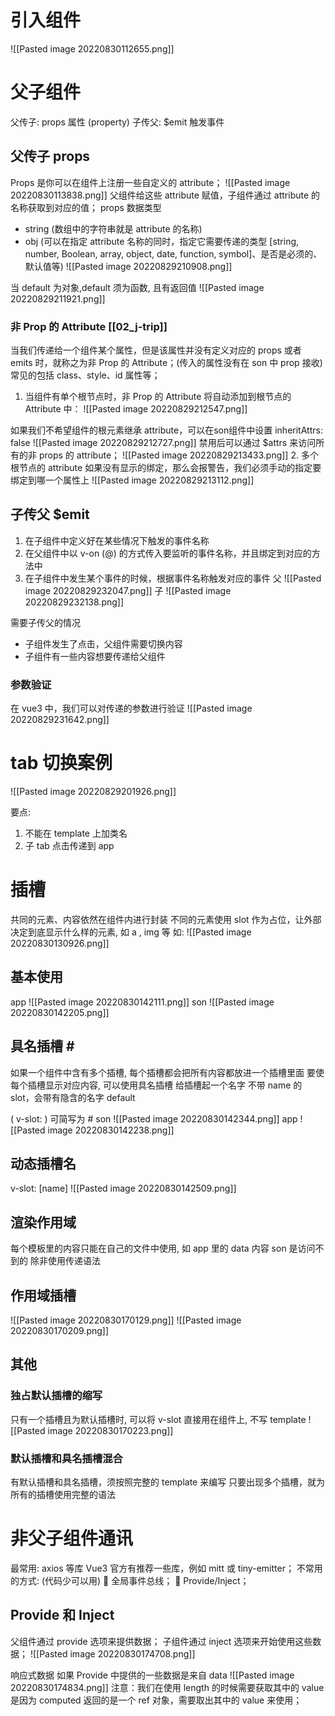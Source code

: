 # 引入组件
![[Pasted image 20220830112655.png]]

# 父子组件
父传子: props 属性 (property)
子传父: $emit 触发事件

## 父传子 props
Props 是你可以在组件上注册一些自定义的 attribute； ![[Pasted image 20220830113838.png]]
父组件给这些 attribute 赋值，子组件通过 attribute 的名称获取到对应的值；
props 数据类型
 - string (数组中的字符串就是 attribute 的名称)
 - obj (可以在指定 attribute 名称的同时，指定它需要传递的类型 [string, number, Boolean, array, object, date, function, symbol]、是否是必须的、默认值等)
![[Pasted image 20220829210908.png]]
  
当 default 为对象,default 须为函数, 且有返回值
![[Pasted image 20220829211921.png]]

### 非 Prop 的 Attribute  [[02_j-trip]]
当我们传递给一个组件某个属性，但是该属性并没有定义对应的 props 或者 emits 时，就称之为非 Prop 的 Attribute；(传入的属性没有在 son 中 prop 接收)
常见的包括 class、style、id 属性等；

1. 当组件有单个根节点时，非 Prop 的 Attribute 将自动添加到根节点的 Attribute 中：
![[Pasted image 20220829212547.png]]

如果我们不希望组件的根元素继承 attribute，可以在son组件中设置 inheritAttrs: false ![[Pasted image 20220829212727.png]]
禁用后可以通过 $attrs 来访问所有的非 props 的 attribute；
![[Pasted image 20220829213433.png]]
2. 多个根节点的 attribute 如果没有显示的绑定，那么会报警告，我们必须手动的指定要绑定到哪一个属性上
![[Pasted image 20220829213112.png]]


## 子传父 $emit
1. 在子组件中定义好在某些情况下触发的事件名称
2. 在父组件中以 v-on (@) 的方式传入要监听的事件名称，并且绑定到对应的方法中
3. 在子组件中发生某个事件的时候，根据事件名称触发对应的事件
父
![[Pasted image 20220829232047.png]]
子
![[Pasted image 20220829232138.png]]

需要子传父的情况
- 子组件发生了点击，父组件需要切换内容
- 子组件有一些内容想要传递给父组件

### 参数验证
在 vue3 中，我们可以对传递的参数进行验证
![[Pasted image 20220829231642.png]]

# tab 切换案例
![[Pasted image 20220829201926.png]]

要点: 
1. 不能在 template 上加类名
2. 子 tab 点击传递到 app

# 插槽
共同的元素、内容依然在组件内进行封装
不同的元素使用 slot 作为占位，让外部决定到底显示什么样的元素, 如 a , img 等
如:
![[Pasted image 20220830130926.png]] 
## 基本使用
app
![[Pasted image 20220830142111.png]]
son
![[Pasted image 20220830142205.png]]
## 具名插槽  \#
如果一个组件中含有多个插槽, 每个插槽都会把所有内容都放进一个插槽里面
要使每个插槽显示对应内容, 可以使用具名插槽
给插槽起一个名字
不带 name 的 slot，会带有隐含的名字 default

( v-slot: ) 可简写为 \#
son
![[Pasted image 20220830142344.png]]
app
![[Pasted image 20220830142238.png]]
## 动态插槽名
v-slot: [name]
![[Pasted image 20220830142509.png]]
## 渲染作用域
每个模板里的内容只能在自己的文件中使用, 如 app 里的 data 内容 son 是访问不到的
除非使用传递语法

## 作用域插槽
![[Pasted image 20220830170129.png]]
![[Pasted image 20220830170209.png]]
## 其他
### 独占默认插槽的缩写
只有一个插槽且为默认插槽时, 可以将 v-slot 直接用在组件上, 不写 template
![[Pasted image 20220830170223.png]]
### 默认插槽和具名插槽混合
有默认插槽和具名插槽，须按照完整的 template 来编写
只要出现多个插槽，就为所有的插槽使用完整的语法


# 非父子组件通讯
最常用: axios 等库
Vue3 官方有推荐一些库，例如 mitt 或 tiny-emitter；
不常用的方式: (代码少可以用)
 全局事件总线； 
 Provide/Inject；

## Provide 和 Inject
父组件通过 provide 选项来提供数据； 
子组件通过 inject 选项来开始使用这些数据；
![[Pasted image 20220830174708.png]]

响应式数据
如果 Provide 中提供的一些数据是来自 data
![[Pasted image 20220830174834.png]]
注意：我们在使用 length 的时候需要获取其中的 value
是因为 computed 返回的是一个 ref 对象，需要取出其中的 value 来使用；